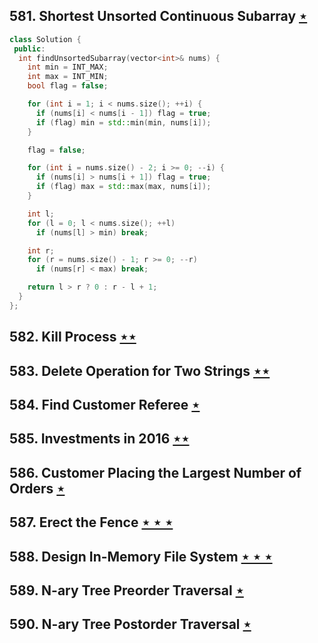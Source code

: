 ## 581. Shortest Unsorted Continuous Subarray [$\star$](https://leetcode.com/problems/shortest-unsorted-continuous-subarray)

```cpp
class Solution {
 public:
  int findUnsortedSubarray(vector<int>& nums) {
    int min = INT_MAX;
    int max = INT_MIN;
    bool flag = false;

    for (int i = 1; i < nums.size(); ++i) {
      if (nums[i] < nums[i - 1]) flag = true;
      if (flag) min = std::min(min, nums[i]);
    }

    flag = false;

    for (int i = nums.size() - 2; i >= 0; --i) {
      if (nums[i] > nums[i + 1]) flag = true;
      if (flag) max = std::max(max, nums[i]);
    }

    int l;
    for (l = 0; l < nums.size(); ++l)
      if (nums[l] > min) break;

    int r;
    for (r = nums.size() - 1; r >= 0; --r)
      if (nums[r] < max) break;

    return l > r ? 0 : r - l + 1;
  }
};
```

## 582. Kill Process [$\star\star$](https://leetcode.com/problems/kill-process)

## 583. Delete Operation for Two Strings [$\star\star$](https://leetcode.com/problems/delete-operation-for-two-strings)

## 584. Find Customer Referee [$\star$](https://leetcode.com/problems/find-customer-referee)

## 585. Investments in 2016 [$\star\star$](https://leetcode.com/problems/investments-in-2016)

## 586. Customer Placing the Largest Number of Orders [$\star$](https://leetcode.com/problems/customer-placing-the-largest-number-of-orders)

## 587. Erect the Fence [$\star\star\star$](https://leetcode.com/problems/erect-the-fence)

## 588. Design In-Memory File System [$\star\star\star$](https://leetcode.com/problems/design-in-memory-file-system)

## 589. N-ary Tree Preorder Traversal [$\star$](https://leetcode.com/problems/n-ary-tree-preorder-traversal)

## 590. N-ary Tree Postorder Traversal [$\star$](https://leetcode.com/problems/n-ary-tree-postorder-traversal)
